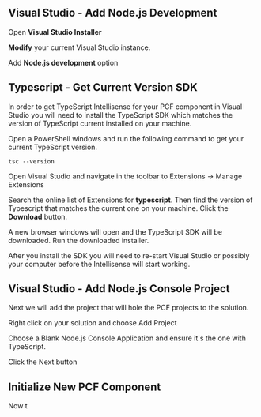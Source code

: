 
## Visual Studio - Add Node.js Development
Open **Visual Studio Installer**

**Modify** your current Visual Studio instance.

Add **Node.js development** option

## Typescript - Get Current Version SDK
In order to get TypeScript Intellisense for your PCF component in Visual Studio you will need to install the TypeScript SDK which matches the version of TypeScript current installed on your machine.

Open a PowerShell windows and run the following command to get your current TypeScript version.
```
tsc --version
```

Open Visual Studio and navigate in the toolbar to Extensions -> Manage Extensions

Search the online list of Extensions for **typescript**.  Then find the version of Typescript that matches the current one on your machine.  Click the **Download** button.

A new browser windows will open and the TypeScript SDK will be downloaded.  Run the downloaded installer.

After you install the SDK you will need to re-start Visual Studio or possibly your computer before the Intellisense will start working.

## Visual Studio - Add Node.js Console Project
Next we will add the project that will hole the PCF projects to the solution.

Right click on your solution and choose Add Project

Choose a Blank Node.js Console Application and ensure it's the one with TypeScript.

Click the Next button

## Initialize New PCF Component
Now t
<!--stackedit_data:
eyJoaXN0b3J5IjpbNjU5NDg5NDg0LDE4NTQxMjQzNjAsMTYwND
Y2NjUwMSw0MTY2MTEwOTMsLTM1ODk3NTQ3M119
-->